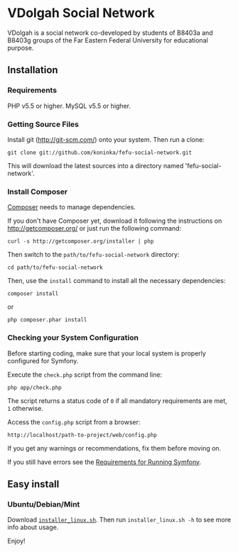 VDolgah Social Network
========================

VDolgah is a social network co-developed by students of B8403a and B8403g groups of the Far Eastern Federal University for educational purpose.

Installation
------------------------

### Requirements

PHP v5.5 or higher.
MySQL v5.5 or higher.

### Getting Source Files

Install git (http://git-scm.com/) onto your system. Then run a clone:

    git clone git://github.com/koninka/fefu-social-network.git

This will download the latest sources into a directory named 'fefu-social-network'.

### Install Composer

[Composer][1] needs to manage dependencies.

If you don't have Composer yet, download it following the instructions on
http://getcomposer.org/ or just run the following command:

    curl -s http://getcomposer.org/installer | php

Then switch to the `path/to/fefu-social-network` directory:

    cd path/to/fefu-social-network

Then, use the `install` command to install all the necessary dependencies:

    composer install

or

    php composer.phar install

### Checking your System Configuration

Before starting coding, make sure that your local system is properly configured for Symfony.

Execute the `check.php` script from the command line:

    php app/check.php

The script returns a status code of `0` if all mandatory requirements are met, `1` otherwise.

Access the `config.php` script from a browser:

    http://localhost/path-to-project/web/config.php

If you get any warnings or recommendations, fix them before moving on.

If you still have errors see the [Requirements for Running Symfony][2].

## Easy install

### Ubuntu/Debian/Mint

Download [`installer_linux.sh`][installer_linux]. Then run `installer_linux.sh -h` to see more info about usage.



Enjoy!

[1]:  http://getcomposer.org/
[2]:  http://symfony.com/doc/current/reference/requirements.html
[installer_linux]: https://github.com/koninka/fefu-social-network/blob/master/installer_linux.sh